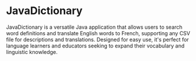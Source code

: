 # JavaDictionary
JavaDictionary is a versatile Java application that allows users to search word definitions and translate English words to French, supporting any CSV file for descriptions and translations. Designed for easy use, it's perfect for language learners and educators seeking to expand their vocabulary and linguistic knowledge.
